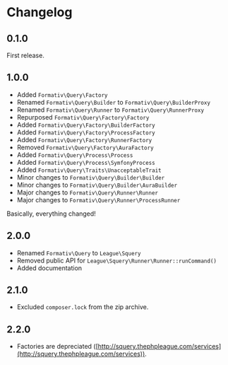 # Changelog

## 0.1.0

First release.

## 1.0.0

- Added `Formativ\Query\Factory`
- Renamed `Formativ\Query\Builder` to `Formativ\Query\BuilderProxy`
- Renamed `Formativ\Query\Runner` to `Formativ\Query\RunnerProxy`
- Repurposed `Formativ\Query\Factory\Factory`
- Added `Formativ\Query\Factory\BuilderFactory`
- Added `Formativ\Query\Factory\ProcessFactory`
- Added `Formativ\Query\Factory\RunnerFactory`
- Removed `Formativ\Query\Factory\AuraFactory`
- Added `Formativ\Query\Process\Process`
- Added `Formativ\Query\Process\SymfonyProcess`
- Added `Formativ\Query\Traits\UnacceptableTrait`
- Minor changes to `Formativ\Query\Builder\Builder`
- Minor changes to `Formativ\Query\Builder\AuraBuilder`
- Major changes to `Formativ\Query\Runner\Runner`
- Major changes to `Formativ\Query\Runner\ProcessRunner`

Basically, everything changed!

## 2.0.0

- Renamed `Formativ\Query` to `League\Squery`
- Removed public API for `League\Squery\Runner\Runner::runCommand()`
- Added documentation

## 2.1.0

- Excluded `composer.lock` from the zip archive.

## 2.2.0

- Factories are depreciated ([http://squery.thephpleague.com/services](http://squery.thephpleague.com/services)).
